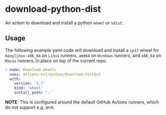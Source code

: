 # download-python-dist
An action to download and install a python `wheel` or `sdist`.

## Usage

The following example yaml code will download and install a `cp37` wheel for `manylinux-x86_64` on `Linux` runners, `amd64` on `Windows` runners, and `x86_64` on `Macos` runners, in place on top of the current repo.

```yaml
- name: Download wheels
  uses: actions-ext/python/download-dist@v1
  with:
    version: '3.7'
    kind: 'wheel'
    install_path: '.'
```

**NOTE**: This is configured around the default GitHub Actions runners, which do not support e.g. arm.
